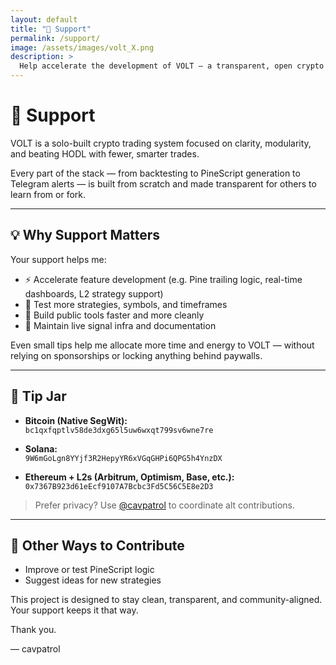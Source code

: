 ```yaml
---
layout: default
title: "🙌 Support"
permalink: /support/
image: /assets/images/volt_X.png
description: >
  Help accelerate the development of VOLT — a transparent, open crypto trading system.
---
```


# 🙌 Support

VOLT is a solo-built crypto trading system focused on clarity, modularity, and beating HODL with fewer, smarter trades.

Every part of the stack — from backtesting to PineScript generation to Telegram alerts — is built from scratch and made transparent for others to learn from or fork.

---

## 💡 Why Support Matters

Your support helps me:

- ⚡ Accelerate feature development (e.g. Pine trailing logic, real-time dashboards, L2 strategy support)
- 🧪 Test more strategies, symbols, and timeframes
- 🧰 Build public tools faster and more cleanly
- 📡 Maintain live signal infra and documentation

Even small tips help me allocate more time and energy to VOLT — without relying on sponsorships or locking anything behind paywalls.

---

## 💸 Tip Jar

- **Bitcoin (Native SegWit):**  
  `bc1qxfqptlv58de3dxg65l5uw6wxqt799sv6wne7re`

- **Solana:**  
  `9W6mGoLgn8YYjf3R2HepyYR6xVGqGHPi6QPG5h4YnzDX`

- **Ethereum + L2s (Arbitrum, Optimism, Base, etc.):**  
  `0x7367B923d61eEcf9107A7Bcbc3Fd5C56C5E8e2D3`

> Prefer privacy? Use [@cavpatrol](https://x.com/cavpatrol) to coordinate alt contributions.

---

## 🤝 Other Ways to Contribute

- Improve or test PineScript logic
- Suggest ideas for new strategies

This project is designed to stay clean, transparent, and community-aligned.  
Your support keeps it that way.

Thank you.

–– cavpatrol

